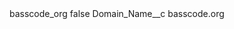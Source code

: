 <?xml version="1.0" encoding="UTF-8"?>
<CustomMetadata xmlns="http://soap.sforce.com/2006/04/metadata" xmlns:xsi="http://www.w3.org/2001/XMLSchema-instance" xmlns:xsd="http://www.w3.org/2001/XMLSchema">
    <label>basscode_org</label>
    <protected>false</protected>
    <values>
        <field>Domain_Name__c</field>
        <value xsi:type="xsd:string">basscode.org</value>
    </values>
</CustomMetadata>
